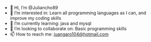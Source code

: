 - 👋 Hi, I’m @Juliancho89
- 👀 I’m interested in: Learn all programming languages as I can, and improve my coding skills 
- 🌱 I’m currently learning: java and mysql
- 💞️ I’m looking to collaborate on: Basic programming skills
- 📫 How to reach me: juangaro104@hotmail.com

<!---
Juliancho89/Juliancho89 is a ✨ special ✨ repository because its `README.md` (this file) appears on your GitHub profile.
You can click the Preview link to take a look at your changes.
--->
